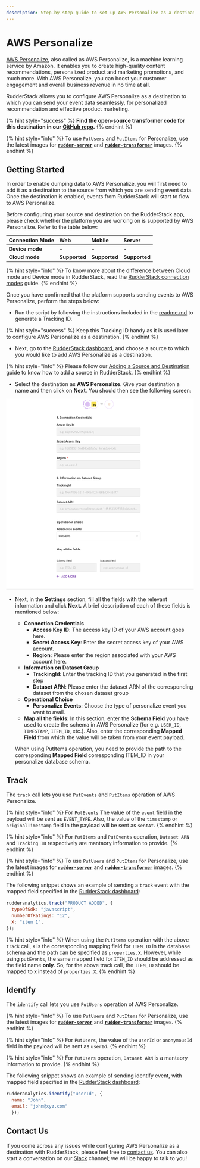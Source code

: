 ```yaml
---
description: Step-by-step guide to set up AWS Personalize as a destination in RudderStack.
---
```


# AWS Personalize

[AWS Personalize](https://aws.amazon.com/personalize/), also called as AWS Personalize, is a machine learning service by Amazon. It enables you to create high-quality content recommendations, personalized product and marketing promotions, and much more. With AWS Personalize, you can boost your customer engagement and overall business revenue in no time at all.

RudderStack allows you to configure AWS Personalize as a destination to which you can send your event data seamlessly, for personalized recommendation and effective product marketing.

{% hint style="success" %}
**Find the open-source transformer code for this destination in our** [**GitHub repo**](https://github.com/rudderlabs/rudder-transformer/tree/master/v0/destinations/personalize)**.**
{% endhint %}

{% hint style="info" %}
To use `PutUsers` and `PutItems` for Personalize, use the latest images for [**`rudder-server`**](https://github.com/rudderlabs/rudder-server) and [**`rudder-transformer`**](https://github.com/rudderlabs/rudder-transformer) images.
{% endhint %}

## Getting Started

In order to enable dumping data to AWS Personalize, you will first need to add it as a destination to the source from which you are sending event data. Once the destination is enabled, events from RudderStack will start to flow to AWS Personalize.

Before configuring your source and destination on the RudderStack app, please check whether the platform you are working on is supported by AWS Personalize. Refer to the table below:

| **Connection Mode** | **Web** | **Mobile** | **Server** |
| :--- | :--- | :--- | :--- |
| **Device mode** | - | - | - |
| **Cloud mode** | **Supported** | **Supported** | **Supported** |

{% hint style="info" %}
To know more about the difference between Cloud mode and Device mode in RudderStack, read the [RudderStack connection modes](https://docs.rudderstack.com/get-started/rudderstack-connection-modes) guide.
{% endhint %}

Once you have confirmed that the platform supports sending events to AWS Personalize, perform the steps below:

* Run the script by following the instructions included in the [readme.md](https://github.com/rudderlabs/rudder-transformer/tree/destination_personalize/v0/personalize/scripts) to generate a Tracking ID.

{% hint style="success" %}
Keep this Tracking ID handy as it is used later to configure AWS Personalize as a destination.
{% endhint %}

* Next, go to the [RudderStack dashboard](https://app.rudderstack.com/), and choose a source to which you would like to add AWS Personalize as a destination.

{% hint style="info" %}
Please follow our [Adding a Source and Destination](https://docs.rudderstack.com/getting-started/adding-source-and-destination-rudderstack) guide to know how to add a source in RudderStack.
{% endhint %}

* Select the destination as **AWS Personalize**. Give your destination a name and then click on **Next**. You should then see the following screen:

![Destination Settings for AWS Personalize](../../.gitbook/assets/personalize.png)

* Next, in the **Settings** section, fill all the fields with the relevant information and click **Next.** A brief description of each of these fields is mentioned below:

  * **Connection Credentials**
    * **Access Key ID**: The access key ID of your AWS account goes here.
    * **Secret Access Key**: Enter the secret access key of your AWS account.
    * **Region**: Please enter the region associated with your AWS account here.
  * **Information on Dataset Group**
    * **TrackingId**: Enter the tracking ID that you generated in the first step
    * **Dataset ARN**: Please enter the dataset ARN of the corresponding dataset from the chosen dataset group
  * **Operational Choice**
    * **Personalize Events**: Choose the type of personalize event you want to avail.
  * **Map all the fields**: In this section, enter the **Schema Field** you have used to create the schema in AWS Personalize \(for e.g. `USER_ID`, `TIMESTAMP`, `ITEM_ID`, etc.\). Also, enter the corresponding **Mapped Field** from which the value will be taken from your event payload.

  When using PutItems operation, you need to provide the path to the corresponding **Mapped Field** corresponding ITEM\_ID in your personalize database schema.

## Track

The `track` call lets you use `PutEvents` and `PutItems` operation of AWS Personalize.

{% hint style="info" %}
For `PutEvents` The value of the `event` field in the payload will be sent as `EVENT_TYPE`. Also, the value of the `timestamp` or `originalTimestamp` field in the payload will be sent as `sentAt`.
{% endhint %}

{% hint style="info" %}
For `PutItems` and `PutEvents` operation, `Dataset ARN` and `Tracking ID` respectively are mantaory information to provide.
{% endhint %}

{% hint style="info" %}
To use `PutUsers` and `PutItems` for Personalize, use the latest images for [**`rudder-server`**](https://github.com/rudderlabs/rudder-server) and [**`rudder-transformer`**](https://github.com/rudderlabs/rudder-transformer) images.
{% endhint %}

The following snippet shows an example of sending a `track` event with the mapped field specified in the [RudderStack dashboard](https://app.rudderstack.com/):

```javascript
rudderanalytics.track("PRODUCT ADDED", {
  typeOfSdk: "javascript",
  numberOfRatings: "12",
  X: "item 1",
});
```

{% hint style="info" %}
When using the `PutItems` operation with the above `track` call, `X` is the corresponding mapping field for `ITEM_ID` in the database schema and the path can be specified as `properties.X`. However, while using `putEvents`, the same mapped field for `ITEM_ID` should be addressed as the field name **only**. So, for the above track call, the `ITEM_ID` should be mapped to `X` instead of `properties.X`.
{% endhint %}

## Identify

The `identify` call lets you use `PutUsers` operation of AWS Personalize.

{% hint style="info" %}
To use `PutUsers` and `PutItems` for Personalize, use the latest images for [**`rudder-server`**](https://github.com/rudderlabs/rudder-server) and [**`rudder-transformer`**](https://github.com/rudderlabs/rudder-transformer) images.
{% endhint %}

{% hint style="info" %}
For `PutUsers`, the value of the `userId` or `anonymousId` field in the payload will be sent as `userId`.
{% endhint %}

{% hint style="info" %}
For `PutUsers` operation, `Dataset ARN` is a mantaory information to provide.
{% endhint %}

The following snippet shows an example of sending identify event, with mapped field specified in the [RudderStack dashboard](https://app.rudderstack.com/):

```javascript
rudderanalytics.identify("userId", {
  name: "John",
  email: "john@xyz.com"
  });
```

## Contact Us

If you come across any issues while configuring AWS Personalize as a destination with RudderStack, please feel free to [contact us](mailto:%20docs@rudderstack.com). You can also start a conversation on our [Slack](https://resources.rudderstack.com/join-rudderstack-slack) channel; we will be happy to talk to you!

